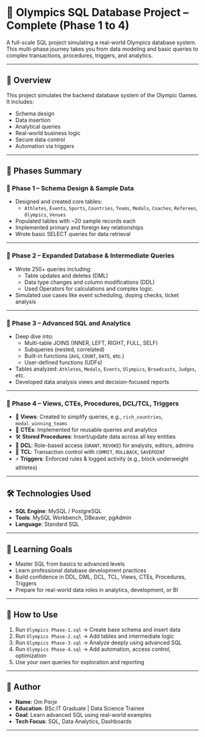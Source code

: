 # 🏅 Olympics SQL Database Project – Complete (Phase 1 to 4)

A full-scale SQL project simulating a real-world Olympics database system. This multi-phase journey takes you from data modeling and basic queries to complex transactions, procedures, triggers, and analytics.

---

## 📘 Overview

This project simulates the backend database system of the Olympic Games. It includes:
- Schema design
- Data insertion
- Analytical queries
- Real-world business logic
- Secure data control
- Automation via triggers

---

## 🚀 Phases Summary

### 🔹 Phase 1 – Schema Design & Sample Data
- Designed and created core tables:
  - `Athletes`, `Events`, `Sports`, `Countries`, `Teams`, `Medals`, `Coaches`, `Referees`, `Olympics`, `Venues`
- Populated tables with ~20 sample records each
- Implemented primary and foreign key relationships
- Wrote basic SELECT queries for data retrieval

---

### 🔹 Phase 2 – Expanded Database & Intermediate Queries
- Wrote 250+ queries including:
  - Table updates and deletes (DML)
  - Data type changes and column modifications (DDL)
  - Used Operators for calculations and complex logic.
- Simulated use cases like event scheduling, doping checks, ticket analysis

---

### 🔹 Phase 3 – Advanced SQL and Analytics
- Deep dive into:
  - Multi-table JOINS (INNER, LEFT, RIGHT, FULL, SELF)
  - Subqueries (nested, correlated)
  - Built-in functions (`AVG`, `COUNT`, `DATE`, etc.)
  - User-defined functions (UDFs)
- Tables analyzed: `Athletes`, `Medals`, `Events`, `Olympics`, `Broadcasts`, `Judges`, etc.
- Developed data analysis views and decision-focused reports

---

### 🔹 Phase 4 – Views, CTEs, Procedures, DCL/TCL, Triggers
- 📌 **Views**: Created to simplify queries, e.g., `rich_countries`, `medal_winning_teams`
- 🧾 **CTEs**: Implemented for reusable queries and analytics
- 🛠 **Stored Procedures**: Insert/update data across all key entities
- 🔐 **DCL**: Role-based access (`GRANT`, `REVOKE`) for analysts, editors, admins
- 🔁 **TCL**: Transaction control with `COMMIT`, `ROLLBACK`, `SAVEPOINT`
- ⚡ **Triggers**: Enforced rules & logged activity (e.g., block underweight athletes)

---

## 🛠️ Technologies Used

- **SQL Engine**: MySQL / PostgreSQL
- **Tools**: MySQL Workbench, DBeaver, pgAdmin
- **Language**: Standard SQL

---

## 🧠 Learning Goals

- Master SQL from basics to advanced levels
- Learn professional database development practices
- Build confidence in DDL, DML, DCL, TCL, Views, CTEs, Procedures, Triggers
- Prepare for real-world data roles in analytics, development, or BI

---

## 📂 How to Use

1. Run `Olympics Phase-1.sql` → Create base schema and insert data  
2. Run `Olympics Phase-2.sql` → Add tables and intermediate logic  
3. Run `Olympics Phase-3.sql` → Analyze deeply using advanced SQL  
4. Run `Olympics Phase-4.sql` → Add automation, access control, optimization  
5. Use your own queries for exploration and reporting

---

## 👤 Author

- **Name**: Om Porje  
- **Education**: BSc.IT Graduate | Data Science Trainee  
- **Goal**: Learn advanced SQL using real-world examples  
- **Tech Focus**: SQL, Data Analytics, Dashboards

---

